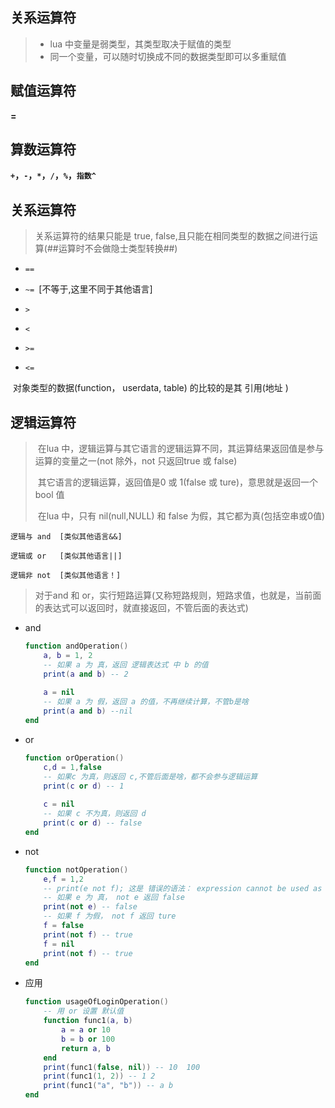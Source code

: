 ## 关系运算符

> -  lua 中变量是弱类型，其类型取决于赋值的类型
> -  同一个变量，可以随时切换成不同的数据类型即可以多重赋值

## 赋值运算符 

**=** 

## 算数运算符

**`+`，`-`，`*`，`/`，`%`，`指数^`**  

## 关系运算符

> 关系运算符的结果只能是 true, false,且只能在相同类型的数据之间进行运算(##运算时不会做隐士类型转换##)
>

- `==`

- `~= `[不等于,这里不同于其他语言]

- `>`

- `<`

-  `>=`

- `<=`

​    对象类型的数据(function， userdata, table) 的比较的是其 引用(地址 )



   ##  **逻辑运算符**

> ​     在lua 中，逻辑运算与其它语言的逻辑运算不同，其运算结果返回值是参与运算的变量之一(not 除外，not 只返回true 或 false)
>
> ​     其它语言的逻辑运算，返回值是0 或 1(false 或 ture)，意思就是返回一个bool 值
>
> ​     在lua 中，只有 nil(null,NULL) 和 false 为假，其它都为真(包括空串或0值)

 	逻辑与 and  [类似其他语言&&]

 	逻辑或 or   [类似其他语言||]

 	逻辑非 not  [类似其他语言！]

> 对于and 和 or，实行短路运算(又称短路规则，短路求值，也就是，当前面的表达式可以返回时，就直接返回，不管后面的表达式)

- and

  ```lua
  function andOperation()
  ​    a, b = 1, 2
  ​    -- 如果 a 为 真，返回 逻辑表达式 中 b 的值
  ​    print(a and b) -- 2
    
  ​    a = nil
  ​    -- 如果 a 为 假，返回 a 的值，不再继续计算，不管b是啥
  ​    print(a and b) --nil
  end
  ```

- or

  ```lua
  function orOperation()
  ​    c,d = 1,false
  ​    -- 如果c 为真，则返回 c,不管后面是啥，都不会参与逻辑运算
  ​    print(c or d) -- 1
    
  ​    c = nil
  ​    -- 如果 c 不为真，则返回 d 
  ​    print(c or d) -- false
  end
  ```

- not

  ```lua
  function notOperation()
  ​    e,f = 1,2
  ​    -- print(e not f); 这是 错误的语法： expression cannot be used as a statement
  ​    -- 如果 e 为 真， not e 返回 false
  ​    print(not e) -- false
  ​    -- 如果 f 为假， not f 返回 ture
  ​    f = false
  ​    print(not f) -- true
  ​    f = nil
  ​    print(not f) -- true  
  end
  ```

- 应用

  ```lua
  function usageOfLoginOperation()
  ​    -- 用 or 设置 默认值
  ​    function func1(a, b)
  ​        a = a or 10
  ​        b = b or 100
  ​        return a, b
  ​    end    
  ​    print(func1(false, nil)) -- 10  100
  ​    print(func1(1, 2)) -- 1 2
  ​    print(func1("a", "b")) -- a b
  end
  ```

  